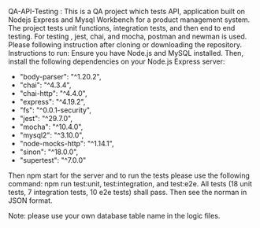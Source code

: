 QA-API-Testing :
This is a QA project which tests API, application built on Nodejs Express and Mysql Workbench for a product management system. 
The project tests unit functions, integration tests, and then end to end testing. For testing , jest, chai, and mocha, postman and newman is used. 
Please following instruction after cloning or downloading the repository.
Instructions to run:
Ensure you have Node.js and MySQL installed. Then, install the following dependencies on your Node.js Express server:

- "body-parser": "^1.20.2",
- "chai": "^4.3.4",
- "chai-http": "^4.4.0",
- "express": "^4.19.2",
- "fs": "^0.0.1-security",
- "jest": "^29.7.0",
- "mocha": "^10.4.0",
- "mysql2": "^3.10.0",
- "node-mocks-http": "^1.14.1",
- "sinon": "^18.0.0",
- "supertest": "^7.0.0"

Then npm start for the server and to run the tests please use the following command: npm run  test:unit, test:integration, and test:e2e. All tests (18 unit tests, 7 integration tests, 10 e2e tests) shall pass. Then see the norman in JSON format.

Note: please use your own database table name in the logic files.

